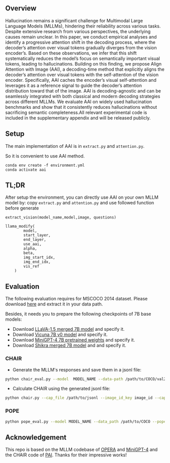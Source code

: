 

## Overview

Hallucination remains a significant challenge for Multimodal Large Language Models (MLLMs), hindering their reliability across various tasks. Despite extensive research from various perspectives, the underlying causes remain unclear. In this paper, we conduct empirical analyses and identify a progressive attention shift in the decoding process, where the decoder’s attention over visual tokens gradually diverges from the vision encoder’s. Based on these observations, we infer that this shift systematically reduces the model’s focus on semantically important visual tokens, leading to hallucinations. Building on this finding, we propose Align Attention with Image (AAI), a decoding-time method that explicitly aligns the decoder’s attention over visual tokens with the self-attention of the vision encoder. Specifically, AAI caches the encoder’s visual self-attention and leverages it as a reference signal to guide the decoder’s attention distribution toward that of the image. AAI is decoding-agnostic and can be seamlessly integrated with both classical and modern decoding strategies across different MLLMs. We evaluate AAI on widely used hallucination benchmarks and show that it consistently reduces hallucinations without sacrificing semantic completeness.All relevant experimental code is included in the supplementary appendix and will be released publicly.

## Setup

The main implementation of AAI is in `extract.py` and `attention.py`.

So it is convenient to use AAI method.
```
conda env create -f environment.yml
conda activate aai
```

## TL;DR
After setup the environment, you can directly use AAI on your own MLLM model by:
copy `extract.py` and `attention.py` and use followed function before generate

```
extract_vision(model_name,model,image, questions)
```
```
llama_modify(
        model,
        start_layer,
        end_layer,
        use_aai,
        alpha,
        beta,
        img_start_idx,
        img_end_idx,
        vis_ref
    )
```



## Evaluation

The following evaluation requires for MSCOCO 2014 dataset. Please download [here](https://cocodataset.org/#home) and extract it in your data path.

Besides, it needs you to prepare the following checkpoints of 7B base models:

- Download [LLaVA-1.5 merged 7B model](https://huggingface.co/liuhaotian/llava-v1.5-7b) and specify it.
- Download [Vicuna 7B v0 model](https://huggingface.co/Vision-CAIR/vicuna-7b/tree/main) and specify it.
- Download [MiniGPT-4 7B pretrained weights](https://drive.google.com/file/d/1RY9jV0dyqLX-o38LrumkKRh6Jtaop58R/view?usp=sharing) and specify it.
- Download [Shikra merged 7B model](https://github.com/shikras/shikra#checkpoint) and and specify it.

### CHAIR
- Generate the MLLM's responses and save them in a jsonl file:
```bash
python chair_eval.py --model  MODEL_NAME --data-path /path/to/COCO/val2014 --use-aai --alpha 0.3 --start-layer 2 --end-layer 32 --beam 1 --beta 1.0

```


- Calculate CHAIR using the generated jsonl file:
```bash
python chair.py --cap_file /path/to/jsonl --image_id_key image_id --caption_key caption --coco_path /path/to/COCO/annotations_trainval2014/annotations/ --save_path /path/to/save/jsonl
```

### POPE
```bash
python pope_eval.py --model MODEL_NAME --data_path /path/to/COCO --pope-type random --gpu-id GPU_IDs --beam 5 --scale_factor 50 --threshold 15 --num_attn_candidates 5 --penalty_weights 1
```





## Acknowledgement
This repo is based on the MLLM codebase of [OPERA](https://github.com/shikiw/OPERA/) and [MiniGPT-4](https://github.com/Vision-CAIR/MiniGPT-4) and the CHAIR code of [PAI](https://github.com/LALBJ/PAI). Thanks for their impressive works!

<!-- ## Citation
``` -->